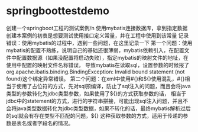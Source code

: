 # springboottestdemo
创建一个springboot工程的测试案例/n
使用mybatis连接数据库，拿到指定数据
创建本案例的初衷是想要测试使用接口定义常量，并在工程中使用到该常量
记录错误：使用mybatis的过程中，遇到一些问题，在这里记录一下
第一个问题：使用mybatis的配置不熟练，说明自己的基础还很薄弱，mybatis依赖引入，在配置文件中配置数据源（如果没配置将启动失败），指定mybatis的映射文件的地址，在使用中配置的映射文件名称错误，
导致mybatis在读取sql，设置参数的时候报了org.apache.ibatis.binding.BindingException: Invalid bound statement (not found)这个绑定异常错误。
第二个问题：在xml中使用#{}和${}使用混乱，#{}相当于使用了占位符的方式，先对sql预编译，防止了sql注入的问题，而且会将java类型的参数转化为jdbc类型参数，如果使用了${}的方式获取参数的话，
相当于jdbc中的statement的方式，进行的字符串拼接，可能出现sql注入问题，并且不会将java类型数据转化为jdbc类型数据，如果不转化的话，最终mybatis解析过后的sql就会有存在类型不匹配的问题，${}
这种获取参数的方式，适用于传递的参数是表名或者字段名的情况。
